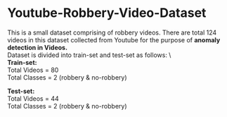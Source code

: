 # Youtube-Robbery-Video-Dataset
This is a small dataset comprising of robbery videos. There are total 124 videos in this dataset collected from Youtube for the purpose of **anomaly detection in Videos.**\
Dataset is divided into train-set and test-set as follows: \  \
**Train-set:** \
Total Videos = 80 \
Total Classes = 2 (robbery & no-robbery) 

**Test-set:** \
Total Videos = 44 \
Total Classes = 2 (robbery & no-robbery) 
